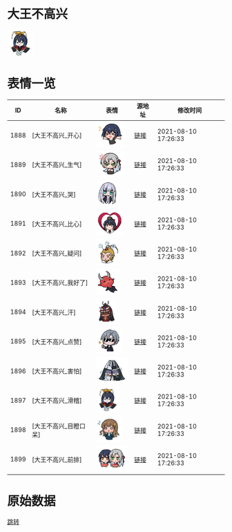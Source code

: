 # 大王不高兴

<img src="./cover.png" height="60" alt="cover" />

# 表情一览

|ID|名称|表情|源地址|修改时间|
|----|----|----|----|----|
|1888|[大王不高兴_开心]|<img src="./pic/001888_%5B大王不高兴_开心%5D.png" height="60" alt="开心"/>|[链接](http://i0.hdslb.com/bfs/emote/cb17a1a0b113c1b2c4a42c273d0e9a434289a95c.png)|2021-08-10 17:26:33|
|1889|[大王不高兴_生气]|<img src="./pic/001889_%5B大王不高兴_生气%5D.png" height="60" alt="生气"/>|[链接](http://i0.hdslb.com/bfs/emote/5c3aa8d501c1a1a3c3e627edfc98703c1066e91b.png)|2021-08-10 17:26:33|
|1890|[大王不高兴_哭]|<img src="./pic/001890_%5B大王不高兴_哭%5D.png" height="60" alt="哭"/>|[链接](http://i0.hdslb.com/bfs/emote/f0677bb46861c5b03137e356d06a51a562fd0a59.png)|2021-08-10 17:26:33|
|1891|[大王不高兴_比心]|<img src="./pic/001891_%5B大王不高兴_比心%5D.png" height="60" alt="比心"/>|[链接](http://i0.hdslb.com/bfs/emote/0ce7501326cdf4be8c81a106054680458d4fa247.png)|2021-08-10 17:26:33|
|1892|[大王不高兴_疑问]|<img src="./pic/001892_%5B大王不高兴_疑问%5D.png" height="60" alt="疑问"/>|[链接](http://i0.hdslb.com/bfs/emote/3e0ebc9bd1cb54a2ceed82a90a3fdd2586a517ae.png)|2021-08-10 17:26:33|
|1893|[大王不高兴_我好了]|<img src="./pic/001893_%5B大王不高兴_我好了%5D.png" height="60" alt="我好了"/>|[链接](http://i0.hdslb.com/bfs/emote/997095a106b2fb7319f07c6f9260468410734a56.png)|2021-08-10 17:26:33|
|1894|[大王不高兴_汗]|<img src="./pic/001894_%5B大王不高兴_汗%5D.png" height="60" alt="汗"/>|[链接](http://i0.hdslb.com/bfs/emote/7b02c3d608f3ca9cdc6b46d64f06f8909017f164.png)|2021-08-10 17:26:33|
|1895|[大王不高兴_点赞]|<img src="./pic/001895_%5B大王不高兴_点赞%5D.png" height="60" alt="点赞"/>|[链接](http://i0.hdslb.com/bfs/emote/f85e02492f0f87ee94f274f1684787170ceefcdb.png)|2021-08-10 17:26:33|
|1896|[大王不高兴_害怕]|<img src="./pic/001896_%5B大王不高兴_害怕%5D.png" height="60" alt="害怕"/>|[链接](http://i0.hdslb.com/bfs/emote/461eff396cde49246614731caacef13200730709.png)|2021-08-10 17:26:33|
|1897|[大王不高兴_滑稽]|<img src="./pic/001897_%5B大王不高兴_滑稽%5D.png" height="60" alt="滑稽"/>|[链接](http://i0.hdslb.com/bfs/emote/0004ca2d9be95b769d8a9778aaee3a07482550ba.png)|2021-08-10 17:26:33|
|1898|[大王不高兴_目瞪口呆]|<img src="./pic/001898_%5B大王不高兴_目瞪口呆%5D.png" height="60" alt="目瞪口呆"/>|[链接](http://i0.hdslb.com/bfs/emote/83d687d404ce04c68cf5f968a74a2d936097486e.png)|2021-08-10 17:26:33|
|1899|[大王不高兴_前排]|<img src="./pic/001899_%5B大王不高兴_前排%5D.png" height="60" alt="前排"/>|[链接](http://i0.hdslb.com/bfs/emote/8b02d412a194f8c424c12c0c9f22159f3a1895f8.png)|2021-08-10 17:26:33|

# 原始数据

[跳转](./raw.json)

